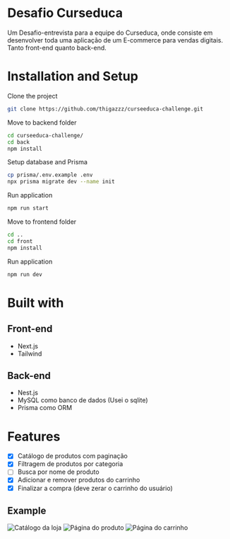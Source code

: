 # Desafio Curseduca
Um Desafio-entrevista para a equipe do Curseduca, onde consiste em desenvolver toda uma aplicação de um E-commerce para vendas digitais.
Tanto front-end quanto back-end.

# Installation and Setup
Clone the project
```bash
git clone https://github.com/thigazzz/curseeduca-challenge.git
```
Move to backend folder
```bash
cd curseeduca-challenge/
cd back
npm install
```
Setup database and Prisma
```bash
cp prisma/.env.example .env
npx prisma migrate dev --name init
```
Run application
```bash
npm run start
```
Move to frontend folder
```bash
cd ..
cd front
npm install
```
Run application
```bash
npm run dev
```


# Built with
## Front-end
- Next.js
- Tailwind
## Back-end
- Nest.js
- MySQL como banco de dados (Usei o sqlite)
- Prisma como ORM


# Features
- [x] Catálogo de produtos com paginação
- [x] Filtragem de produtos por categoria
- [ ] Busca por nome de produto
- [x] Adicionar e remover produtos do carrinho
- [x] Finalizar a compra (deve zerar o carrinho do usuário)

## Example
![Catálogo da loja](https://github.com/thigazzz/curseeduca-challenge/assets/86504455/bd73fd95-19b5-4587-8d43-cf724c526ae9)
![Página do produto](https://github.com/thigazzz/curseeduca-challenge/assets/86504455/df7c51ff-67d5-47de-b366-c43a11f967c9)
![Página do carrinho](https://github.com/thigazzz/curseeduca-challenge/assets/86504455/a2669cdb-407a-4155-85d7-717f712c0eac)
